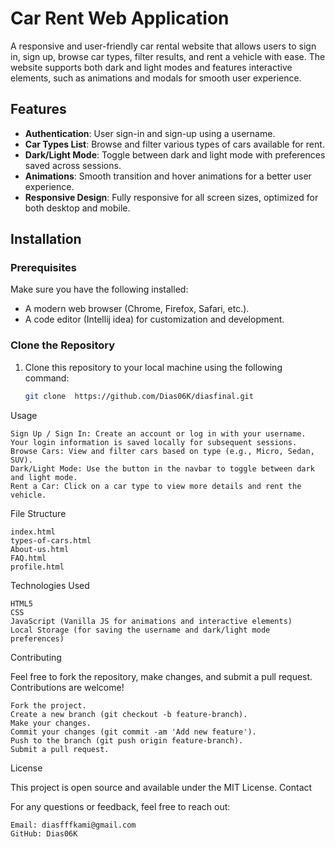 # Car Rent Web Application

A responsive and user-friendly car rental website that allows users to sign in, sign up, browse car types, filter results, and rent a vehicle with ease. The website supports both dark and light modes and features interactive elements, such as animations and modals for smooth user experience.

## Features

- **Authentication**: User sign-in and sign-up using a username.
- **Car Types List**: Browse and filter various types of cars available for rent.
- **Dark/Light Mode**: Toggle between dark and light mode with preferences saved across sessions.
- **Animations**: Smooth transition and hover animations for a better user experience.
- **Responsive Design**: Fully responsive for all screen sizes, optimized for both desktop and mobile.

## Installation

### Prerequisites

Make sure you have the following installed:

- A modern web browser (Chrome, Firefox, Safari, etc.).
- A code editor (Intellij idea) for customization and development.

### Clone the Repository

1. Clone this repository to your local machine using the following command:
   
   ```bash
   git clone  https://github.com/Dias06K/diasfinal.git


Usage

    Sign Up / Sign In: Create an account or log in with your username. Your login information is saved locally for subsequent sessions.
    Browse Cars: View and filter cars based on type (e.g., Micro, Sedan, SUV).
    Dark/Light Mode: Use the button in the navbar to toggle between dark and light mode.
    Rent a Car: Click on a car type to view more details and rent the vehicle.

File Structure

    index.html
    types-of-cars.html
    About-us.html
    FAQ.html
    profile.html
    

Technologies Used

    HTML5
    CSS
    JavaScript (Vanilla JS for animations and interactive elements)
    Local Storage (for saving the username and dark/light mode preferences)

Contributing

Feel free to fork the repository, make changes, and submit a pull request. Contributions are welcome!

    Fork the project.
    Create a new branch (git checkout -b feature-branch).
    Make your changes.
    Commit your changes (git commit -am 'Add new feature').
    Push to the branch (git push origin feature-branch).
    Submit a pull request.

License

This project is open source and available under the MIT License.
Contact

For any questions or feedback, feel free to reach out:

    Email: diasfffkami@gmail.com
    GitHub: Dias06K
